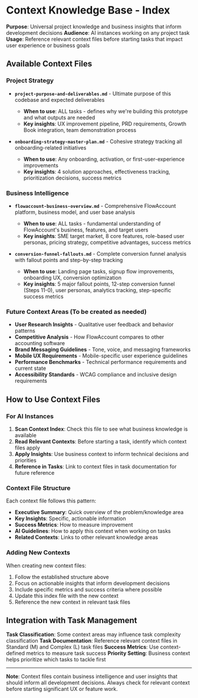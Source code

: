 # Context Knowledge Base - Index

**Purpose**: Universal project knowledge and business insights that inform development decisions
**Audience**: AI instances working on any project task
**Usage**: Reference relevant context files before starting tasks that impact user experience or business goals

## Available Context Files

### Project Strategy
- **`project-purpose-and-deliverables.md`** - Ultimate purpose of this codebase and expected deliverables
  - **When to use**: ALL tasks - defines why we're building this prototype and what outputs are needed
  - **Key insights**: UX improvement pipeline, PRD requirements, Growth Book integration, team demonstration process

- **`onboarding-strategy-master-plan.md`** - Cohesive strategy tracking all onboarding-related initiatives  
  - **When to use**: Any onboarding, activation, or first-user-experience improvements
  - **Key insights**: 4 solution approaches, effectiveness tracking, prioritization decisions, success metrics

### Business Intelligence
- **`flowaccount-business-overview.md`** - Comprehensive FlowAccount platform, business model, and user base analysis
  - **When to use**: ALL tasks - fundamental understanding of FlowAccount's business, features, and target users
  - **Key insights**: SME target market, 8 core features, role-based user personas, pricing strategy, competitive advantages, success metrics

- **`conversion-funnel-fallouts.md`** - Complete conversion funnel analysis with fallout points and step-by-step tracking
  - **When to use**: Landing page tasks, signup flow improvements, onboarding UX, conversion optimization
  - **Key insights**: 5 major fallout points, 12-step conversion funnel (Steps 11-0), user personas, analytics tracking, step-specific success metrics

### Future Context Areas (To be created as needed)
- **User Research Insights** - Qualitative user feedback and behavior patterns
- **Competitive Analysis** - How FlowAccount compares to other accounting software
- **Brand Messaging Guidelines** - Tone, voice, and messaging frameworks  
- **Mobile UX Requirements** - Mobile-specific user experience guidelines
- **Performance Benchmarks** - Technical performance requirements and current state
- **Accessibility Standards** - WCAG compliance and inclusive design requirements

## How to Use Context Files

### For AI Instances
1. **Scan Context Index**: Check this file to see what business knowledge is available
2. **Read Relevant Contexts**: Before starting a task, identify which context files apply
3. **Apply Insights**: Use business context to inform technical decisions and priorities
4. **Reference in Tasks**: Link to context files in task documentation for future reference

### Context File Structure
Each context file follows this pattern:
- **Executive Summary**: Quick overview of the problem/knowledge area
- **Key Insights**: Specific, actionable information
- **Success Metrics**: How to measure improvement
- **AI Guidelines**: How to apply this context when working on tasks
- **Related Contexts**: Links to other relevant knowledge areas

### Adding New Contexts
When creating new context files:
1. Follow the established structure above
2. Focus on actionable insights that inform development decisions
3. Include specific metrics and success criteria where possible
4. Update this index file with the new context
5. Reference the new context in relevant task files

## Integration with Task Management

**Task Classification**: Some context areas may influence task complexity classification
**Task Documentation**: Reference relevant context files in Standard (M) and Complex (L) task files
**Success Metrics**: Use context-defined metrics to measure task success
**Priority Setting**: Business context helps prioritize which tasks to tackle first

---
**Note**: Context files contain business intelligence and user insights that should inform all development decisions. Always check for relevant context before starting significant UX or feature work. 